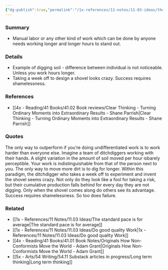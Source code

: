 ```yaml
---
{"dg-publish":true,"permalink":"/1x-references/11-notes/11-03-ideas/the-only-way-to-stand-out-when-doing-undifferentiated-work-is-to-work-harder/","title":"The only way to stand out when doing undifferentiated work is to work harder","created":"2024-07-03T16:53:59.338+03:00","updated":"2024-07-03T16:53:59.338+03:00"}
---
```



### Summary
- Manual labor or any other kind of work which can be done by anyone needs working longer and longer hours to stand out.

### Details
- Example of digging soil - difference between individual is not noticeable. Unless you work hours longer.
- Taking a week off to design a shovel looks crazy. Success requires shamelessness.

### References
- [[4x - Reading/41 Books/41.02 Book reviews/Clear Thinking - Turning Ordinary Moments into Extraordinary Results - Shane  Parrish\|Clear Thinking - Turning Ordinary Moments into Extraordinary Results - Shane  Parrish]]

### Quotes
The only way to outperform if you’re doing undifferentiated work is to
work harder than everyone else. Imagine a team of ditchdiggers working with their hands. A slight variation in the amount of soil moved per hour isbarely perceptible. Your work is indistinguishable from that of the person next to you. The only way to move more dirt is to dig for longer. Within this paradigm, the ditchdigger who takes a week off to experiment and invent the shovel seems crazy. Not only do they look like a fool for taking a risk, but their cumulative production falls behind for every day they are not digging. Only when the shovel comes along do others see its advantage. Success requires shamelessness. So too does failure.

### Related
- [[1x - References/11 Notes/11.03 Ideas/The standard pace is for average\|The standard pace is for average]]
- [[1x - References/11 Notes/11.03 Ideas/Do good quality Work\|1x - References/11 Notes/11.03 Ideas/Do good quality Work]]
- [[4x - Reading/41 Books/41.01 Book Notes/Originals How Non-Conformists Move the World - Adam Grant\|Originals How Non-Conformists Move the World - Adam Grant]]
- [[5x - Arts/54 Writing/54.11 Substack articles in progress/Long term thinking\|Long term thinking]]